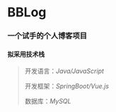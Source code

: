 BBLog
===============
### 一个试手的个人博客项目
#### 拟采用技术栈
> 开发语言：*Java/JavaScript*
> 
> 开发框架：*SpringBoot/Vue.js*
> 
> 数据库：*MySQL*

